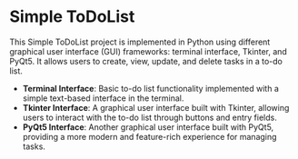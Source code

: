 # Simple ToDoList

This Simple ToDoList project is implemented in Python using different graphical user interface (GUI) frameworks: terminal interface, Tkinter, and PyQt5. It allows users to create, view, update, and delete tasks in a to-do list.

- **Terminal Interface**: Basic to-do list functionality implemented with a simple text-based interface in the terminal.
- **Tkinter Interface**: A graphical user interface built with Tkinter, allowing users to interact with the to-do list through buttons and entry fields.
- **PyQt5 Interface**: Another graphical user interface built with PyQt5, providing a more modern and feature-rich experience for managing tasks.

